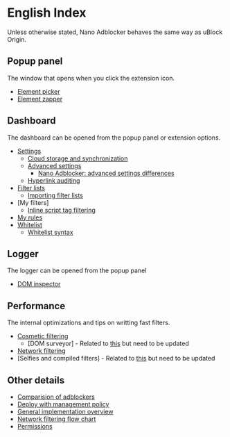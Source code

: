 # English Index

Unless otherwise stated, Nano Adblocker behaves the same way as uBlock Origin.

## Popup panel

The window that opens when you click the extension icon.

* [Element picker](https://github.com/gorhill/uBlock/wiki/Element-picker)
* [Element zapper](https://github.com/gorhill/uBlock/wiki/Element-zapper)

## Dashboard

The dashboard can be opened from the popup panel or extension options.

* [Settings](https://github.com/gorhill/uBlock/wiki/Dashboard:-Settings)
  * [Cloud storage and synchronization](https://github.com/gorhill/uBlock/wiki/Cloud-storage)
  * [Advanced settings](https://github.com/gorhill/uBlock/wiki/Advanced-settings)
    * [Nano Adblocker: advanced settings differences](/en/AdvancedSettings.MD)
  * [Hyperlink auditing](https://github.com/gorhill/uBlock/wiki/Disable-hyperlink-auditing-beacon)
* [Filter lists](https://github.com/gorhill/uBlock/wiki/Dashboard:-3rd-party-filters)
  * [Importing filter lists](https://github.com/gorhill/uBlock/wiki/Filter-lists-from-around-the-web)
* [My filters]
  * [Inline script tag filtering](https://github.com/gorhill/uBlock/wiki/Inline-script-tag-filtering)
* [My rules](https://github.com/gorhill/uBlock/wiki/Dynamic-filtering)
* [Whitelist](https://github.com/gorhill/uBlock/wiki/Dashboard:-Whitelist)
  * [Whitelist syntax](https://github.com/gorhill/uBlock/wiki/How-to-whitelist-a-web-site)

## Logger

The logger can be opened from the popup panel

* [DOM inspector](https://github.com/gorhill/uBlock/wiki/DOM-inspector)

## Performance

The internal optimizations and tips on writting fast filters.

* [Cosmetic filtering](https://github.com/gorhill/uBlock/wiki/Doesn't-uBlock-Origin-add-overhead-to-page-load%3F)
  * [DOM surveyor] - Related to [this](https://github.com/gorhill/uBlock/wiki/Cosmetic-filtering-in-%C2%B5Block:-version-0.4.0.0-update) but need to be updated
* [Network filtering](https://github.com/gorhill/uBlock/wiki/Overview-of-uBlock's-network-filtering-engine:-details)
* [Selfies and compiled filters] - Related to [this](https://github.com/gorhill/uBlock/wiki/Launch-and-filter-lists-load-performance) but need to be updated

## Other details

* [Comparision of adblockers](/en/ComparisonOfAdblockers.MD)
* [Deploy with management policy](https://github.com/gorhill/uBlock/wiki/Deploying-uBlock-Origin)
* [General implementation overview](https://github.com/gorhill/uBlock/wiki/Does-uBlock-block-ads-or-just-hide-them%3F)
* [Network filtering flow chart](https://github.com/gorhill/uBlock/wiki/Overview-of-uBlock's-network-filtering-engine)
* [Permissions](https://github.com/gorhill/uBlock/wiki/Permissions)
